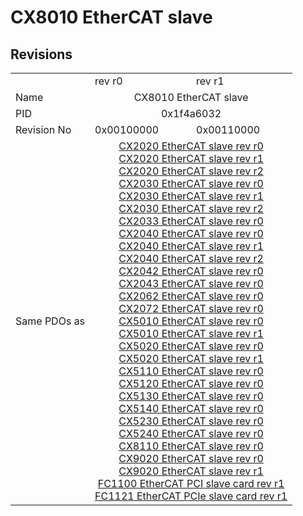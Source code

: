 # CX8010 EtherCAT slave

## Revisions
<table>
<tr>
<td></td>
<td>rev r0</td>
<td>rev r1</td>
</tr>
<tr>
<td>Name</td>
<td colspan=2 align="center">CX8010 EtherCAT slave</td>
</tr>
<tr>
<td>PID</td>
<td colspan=2 align="center">0x1f4a6032</td>
</tr>
<tr>
<td>Revision No</td>
<td>0x00100000</td>
<td>0x00110000</td>
</tr>
<tr>
<td>Same PDOs as</td>
<td colspan=2 align="center"><a href="CX2020+EtherCAT+slave.md">CX2020 EtherCAT slave rev r0</a><br/><a href="CX2020+EtherCAT+slave.md">CX2020 EtherCAT slave rev r1</a><br/><a href="CX2020+EtherCAT+slave.md">CX2020 EtherCAT slave rev r2</a><br/><a href="CX2030+EtherCAT+slave.md">CX2030 EtherCAT slave rev r0</a><br/><a href="CX2030+EtherCAT+slave.md">CX2030 EtherCAT slave rev r1</a><br/><a href="CX2030+EtherCAT+slave.md">CX2030 EtherCAT slave rev r2</a><br/><a href="CX2033+EtherCAT+slave.md">CX2033 EtherCAT slave rev r0</a><br/><a href="CX2040+EtherCAT+slave.md">CX2040 EtherCAT slave rev r0</a><br/><a href="CX2040+EtherCAT+slave.md">CX2040 EtherCAT slave rev r1</a><br/><a href="CX2040+EtherCAT+slave.md">CX2040 EtherCAT slave rev r2</a><br/><a href="CX2042+EtherCAT+slave.md">CX2042 EtherCAT slave rev r0</a><br/><a href="CX2043+EtherCAT+slave.md">CX2043 EtherCAT slave rev r0</a><br/><a href="CX2062+EtherCAT+slave.md">CX2062 EtherCAT slave rev r0</a><br/><a href="CX2072+EtherCAT+slave.md">CX2072 EtherCAT slave rev r0</a><br/><a href="CX5010+EtherCAT+slave.md">CX5010 EtherCAT slave rev r0</a><br/><a href="CX5010+EtherCAT+slave.md">CX5010 EtherCAT slave rev r1</a><br/><a href="CX5020+EtherCAT+slave.md">CX5020 EtherCAT slave rev r0</a><br/><a href="CX5020+EtherCAT+slave.md">CX5020 EtherCAT slave rev r1</a><br/><a href="CX5110+EtherCAT+slave.md">CX5110 EtherCAT slave rev r0</a><br/><a href="CX5120+EtherCAT+slave.md">CX5120 EtherCAT slave rev r0</a><br/><a href="CX5130+EtherCAT+slave.md">CX5130 EtherCAT slave rev r0</a><br/><a href="CX5140+EtherCAT+slave.md">CX5140 EtherCAT slave rev r0</a><br/><a href="CX5230+EtherCAT+slave.md">CX5230 EtherCAT slave rev r0</a><br/><a href="CX5240+EtherCAT+slave.md">CX5240 EtherCAT slave rev r0</a><br/><a href="CX8110+EtherCAT+slave.md">CX8110 EtherCAT slave rev r0</a><br/><a href="CX9020+EtherCAT+slave.md">CX9020 EtherCAT slave rev r0</a><br/><a href="CX9020+EtherCAT+slave.md">CX9020 EtherCAT slave rev r1</a><br/><a href="FC1100+EtherCAT+PCI+slave+card.md">FC1100 EtherCAT PCI slave card rev r1</a><br/><a href="FC1121+EtherCAT+PCIe+slave+card.md">FC1121 EtherCAT PCIe slave card rev r1</a></td>
</tr>
</table>
